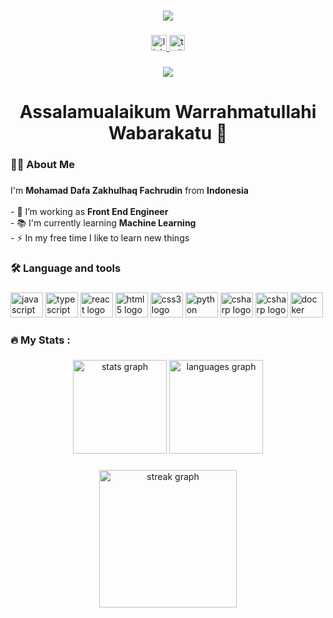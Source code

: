 ###

<div align="center">
  <img src="https://github.com/DafaZakhulhaq27/DafaZakhulhaq27/blob/output/github-contribution-grid-snake.svg"  />
</div>

###

<div align="center">
  <a href="https://www.linkedin.com/in/mohamad-dafa-zakhulhaq-fachrudin-3a126218b/" target="_blank">
    <img src="https://img.shields.io/static/v1?message=LinkedIn&logo=linkedin&label=&color=0077B5&logoColor=white&labelColor=&style=for-the-badge" height="25" alt="linkedin logo"  />
  </a>
  <a href="https://www.linkedin.com/in/mohamad-dafa-zakhulhaq-fachrudin-3a126218b/" target="_blank">
    <img src="https://img.shields.io/static/v1?message=Instagram&logo=instagram&label=&color=C13584&logoColor=white&labelColor=&style=for-the-badge" height="25" alt="twitter logo"  />
  </a>
</div>

###

<div align="center">
  <img src="https://komarev.com/ghpvc/?username=dafazakhulhaq27&label=Profile%20views&color=0e75b6&style=flat"  />
</div>

###

<h1 align="center" >Assalamualaikum Warrahmatullahi Wabarakatu 👋</h1>

###

<h3 align="left"> 👨‍💻 About Me</h3>

###

<p align="left">I'm <b>Mohamad Dafa Zakhulhaq Fachrudin</b> from <b>Indonesia</b><br><br>- 🔭 I’m working as <b> Front End Engineer </b><br>- 📚 I'm currently learning <b> Machine Learning </b><br>- ⚡ In my free time I like to learn new things</p>

###

<h3 align="left">🛠 Language and tools</h3>

###

<div align="left">
   <img src="https://cdn.jsdelivr.net/gh/devicons/devicon/icons/javascript/javascript-original.svg" height="40" width="52" alt="javascript logo"  />
  <img src="https://cdn.jsdelivr.net/gh/devicons/devicon/icons/typescript/typescript-plain.svg" height="40" width="52" alt="typescript logo"  />
  <img src="https://cdn.jsdelivr.net/gh/devicons/devicon/icons/react/react-original.svg" height="40" width="52" alt="react logo"  />
  <img src="https://cdn.jsdelivr.net/gh/devicons/devicon/icons/html5/html5-original.svg" height="40" width="52" alt="html5 logo"  />
  <img src="https://cdn.jsdelivr.net/gh/devicons/devicon/icons/css3/css3-original.svg" height="40" width="52" alt="css3 logo"  />
  <img src="https://cdn.jsdelivr.net/gh/devicons/devicon/icons/python/python-original.svg" height="40" width="52" alt="python logo"  />
  <img src="https://cdn.jsdelivr.net/gh/devicons/devicon/icons/flutter/flutter-original.svg" height="40" width="52" alt="csharp logo"  />
    <img src="https://cdn.jsdelivr.net/gh/devicons/devicon/icons/nodejs/nodejs-original.svg" height="40" width="52" alt="csharp logo"  />
  <img src="https://cdn.jsdelivr.net/gh/devicons/devicon/icons/docker/docker-plain-wordmark.svg" height="40" width="52" alt="docker logo"  />
</div>

###

<h3 align="left">🔥   My Stats :</h3>

###

<div align="center">
  <img src="https://github-readme-stats.vercel.app/api?username=dafazakhulhaq27&hide_title=false&hide_rank=false&show_icons=true&include_all_commits=true&count_private=true&disable_animations=false&locale=en&hide_border=false" height="150" alt="stats graph"  />
  <img src="https://github-readme-stats.vercel.app/api/top-langs?username=dafazakhulhaq27&locale=en&hide_title=false&layout=compact&card_width=320&langs_count=5&hide_border=false" height="150" alt="languages graph"  />
</div>

###

###

<div align="center">
  <img src="https://streak-stats.demolab.com?user=maurodesouza&locale=en&mode=daily&hide_border=false&border_radius=5&order=3" height="220" alt="streak graph"  />
</div>

###
